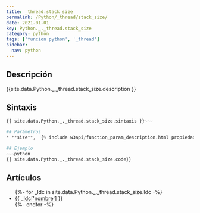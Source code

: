 ```yaml
---
title: _thread.stack_size
permalink: /Python/_thread/stack_size/
date: 2021-01-01
key: Python._._thread.stack_size
category: python
tags: ['funcion python', '_thread']
sidebar: 
  nav: python
---
```


## Descripción
{{site.data.Python._._thread.stack_size.description }}

## Sintaxis
~~~python
{{ site.data.Python._._thread.stack_size.sintaxis }}~~~

## Parámetros
* **size**,  {% include w3api/function_param_description.html propiedad=site.data.Python._._thread.stack_size valor="size" %}

## Ejemplo
~~~python
{{ site.data.Python._._thread.stack_size.code}}
~~~

## Artículos
<ul>
{%- for _ldc in site.data.Python._._thread.stack_size.ldc -%}
   <li>
       <a href="{{_ldc['url'] }}">{{ _ldc['nombre'] }}</a>
   </li>
{%- endfor -%}
</ul>
